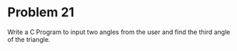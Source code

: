 # Problem 21

Write a C Program to input two angles from the user and find the third angle of the triangle.
